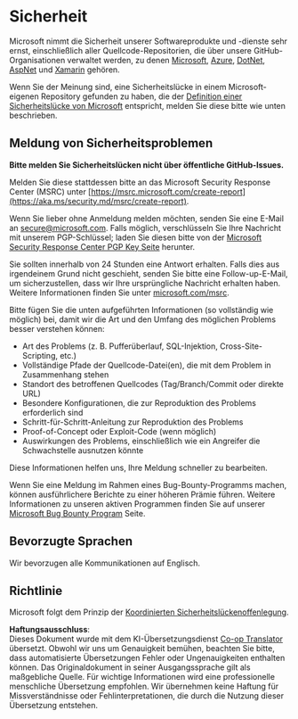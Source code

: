 <!--
CO_OP_TRANSLATOR_METADATA:
{
  "original_hash": "d8fe220fa2850df0759b07cf391ea77c",
  "translation_date": "2025-05-20T09:05:53+00:00",
  "source_file": "SECURITY.md",
  "language_code": "de"
}
-->
# Sicherheit

Microsoft nimmt die Sicherheit unserer Softwareprodukte und -dienste sehr ernst, einschließlich aller Quellcode-Repositorien, die über unsere GitHub-Organisationen verwaltet werden, zu denen [Microsoft](https://github.com/Microsoft), [Azure](https://github.com/Azure), [DotNet](https://github.com/dotnet), [AspNet](https://github.com/aspnet) und [Xamarin](https://github.com/xamarin) gehören.

Wenn Sie der Meinung sind, eine Sicherheitslücke in einem Microsoft-eigenen Repository gefunden zu haben, die der [Definition einer Sicherheitslücke von Microsoft](https://aka.ms/security.md/definition) entspricht, melden Sie diese bitte wie unten beschrieben.

## Meldung von Sicherheitsproblemen

**Bitte melden Sie Sicherheitslücken nicht über öffentliche GitHub-Issues.**

Melden Sie diese stattdessen bitte an das Microsoft Security Response Center (MSRC) unter [https://msrc.microsoft.com/create-report](https://aka.ms/security.md/msrc/create-report).

Wenn Sie lieber ohne Anmeldung melden möchten, senden Sie eine E-Mail an [secure@microsoft.com](mailto:secure@microsoft.com). Falls möglich, verschlüsseln Sie Ihre Nachricht mit unserem PGP-Schlüssel; laden Sie diesen bitte von der [Microsoft Security Response Center PGP Key Seite](https://aka.ms/security.md/msrc/pgp) herunter.

Sie sollten innerhalb von 24 Stunden eine Antwort erhalten. Falls dies aus irgendeinem Grund nicht geschieht, senden Sie bitte eine Follow-up-E-Mail, um sicherzustellen, dass wir Ihre ursprüngliche Nachricht erhalten haben. Weitere Informationen finden Sie unter [microsoft.com/msrc](https://www.microsoft.com/msrc).

Bitte fügen Sie die unten aufgeführten Informationen (so vollständig wie möglich) bei, damit wir die Art und den Umfang des möglichen Problems besser verstehen können:

* Art des Problems (z. B. Pufferüberlauf, SQL-Injektion, Cross-Site-Scripting, etc.)
* Vollständige Pfade der Quellcode-Datei(en), die mit dem Problem in Zusammenhang stehen
* Standort des betroffenen Quellcodes (Tag/Branch/Commit oder direkte URL)
* Besondere Konfigurationen, die zur Reproduktion des Problems erforderlich sind
* Schritt-für-Schritt-Anleitung zur Reproduktion des Problems
* Proof-of-Concept oder Exploit-Code (wenn möglich)
* Auswirkungen des Problems, einschließlich wie ein Angreifer die Schwachstelle ausnutzen könnte

Diese Informationen helfen uns, Ihre Meldung schneller zu bearbeiten.

Wenn Sie eine Meldung im Rahmen eines Bug-Bounty-Programms machen, können ausführlichere Berichte zu einer höheren Prämie führen. Weitere Informationen zu unseren aktiven Programmen finden Sie auf unserer [Microsoft Bug Bounty Program](https://aka.ms/security.md/msrc/bounty) Seite.

## Bevorzugte Sprachen

Wir bevorzugen alle Kommunikationen auf Englisch.

## Richtlinie

Microsoft folgt dem Prinzip der [Koordinierten Sicherheitslückenoffenlegung](https://aka.ms/security.md/cvd).

**Haftungsausschluss**:  
Dieses Dokument wurde mit dem KI-Übersetzungsdienst [Co-op Translator](https://github.com/Azure/co-op-translator) übersetzt. Obwohl wir uns um Genauigkeit bemühen, beachten Sie bitte, dass automatisierte Übersetzungen Fehler oder Ungenauigkeiten enthalten können. Das Originaldokument in seiner Ausgangssprache gilt als maßgebliche Quelle. Für wichtige Informationen wird eine professionelle menschliche Übersetzung empfohlen. Wir übernehmen keine Haftung für Missverständnisse oder Fehlinterpretationen, die durch die Nutzung dieser Übersetzung entstehen.